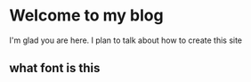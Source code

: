 # Welcome to my blog

I'm glad you are here. I plan to talk about how to create this site

## what font is this

